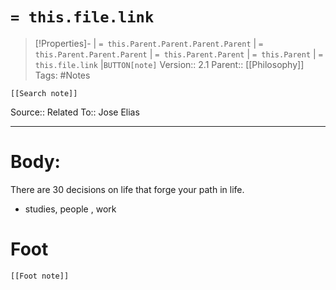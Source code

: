 # `= this.file.link`
>[!Properties]- | `= this.Parent.Parent.Parent.Parent` |  `= this.Parent.Parent.Parent` | `= this.Parent.Parent` | `= this.Parent` | `= this.file.link` |`BUTTON[note]` 
>Version:: 2.1
>Parent:: [[Philosophy]]
>Tags: #Notes
```meta-bind-embed
[[Search note]]
```
Source::
Related To:: Jose Elias
***
# Body:

There are 30 decisions on life that forge your path in life.

- studies, people , work 










# Foot
```meta-bind-embed
[[Foot note]]
``` 